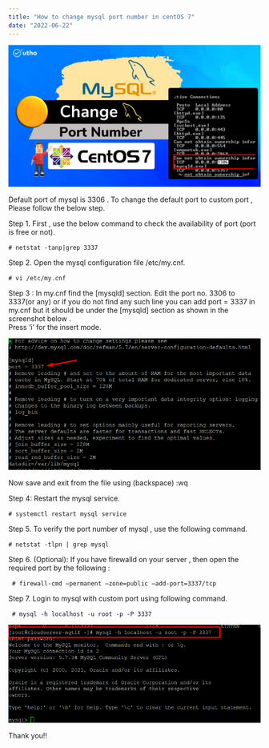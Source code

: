 ```yaml
---
title: "How to change mysql port number in centOS 7"
date: "2022-06-22"
---
```


![](images/How-to-change-mysql-port-number-in-centOS-7_utho.jpg)

Default port of mysql is 3306 . To change the default port to custom port , Please follow the below step.

Step 1. First , use the below command to check the availability of port (port is free or not).

```
# netstat -tanp|grep 3337 
```  

Step 2. Open the mysql configuration file /etc/my.cnf.

```
# vi /etc/my.cnf 
```

Step 3 : In my.cnf find the \[mysqld\] section. Edit the port no. 3306 to 3337(or any) or if you do not find any such line you can add port = 3337 in my.cnf but it should be under the \[mysqld\] section as shown in the screenshot below .  
Press ‘i’ for the insert mode. 

![](images/bb21.png)

Now save and exit from the file using (backspace) :wq

Step 4: Restart the mysql service.

```
# systemctl restart mysql service 
```

Step 5. To verify the port number of mysql , use the following command.

```
# netstat -tlpn | grep mysql 
```

Step 6. (Optional): If you have firewalld on your server , then open the required port by the following :

```
 # firewall-cmd –permanent –zone=public –add-port=3337/tcp  

```

Step 7. Login to mysql with custom port using following command.

```
 # mysql -h localhost -u root -p -P 3337 
```

![](images/pasted_image_0_7_.png)

Thank you!!
